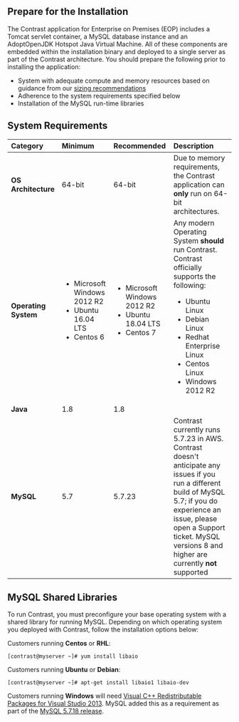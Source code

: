 <!--
  title: "System Requirements",
  description: "Minimum system requirements for running the EOP TeamServer",
  tags: "setup EOP requirements installation sizing libraries libaio"
-->

## Prepare for the Installation
The Contrast application for Enterprise on Premises (EOP) includes a Tomcat servlet container, a MySQL database instance and an AdoptOpenJDK Hotspot Java Virtual Machine. All of these components are embedded within the installation binary and deployed to a single server as part of the Contrast architecture. You should prepare the following prior to installing the application:

* System with adequate compute and memory resources based on guidance from our [sizing recommendations](installation-setup.html#size)
* Adherence to the system requirements specified below
* Installation of the MySQL run-time libraries

## System Requirements

| Category            | Minimum   | Recommended | Description |
| :------------------ | :-------- | :---------- | :---------- |
| **OS Architecture** | 64-bit | 64-bit | Due to memory requirements, the Contrast application can **only** run on 64-bit architectures. |
| **Operating System** | <ul><li>Microsoft Windows 2012 R2</li> <li>Ubuntu 16.04 LTS</li><li>Centos 6</li></ul> | <ul><li>Microsoft Windows 2012 R2  </li><li>  Ubuntu 18.04 LTS </li><li> Centos 7</li></ul>| Any modern Operating System **should** run Contrast. Contrast officially supports the following: <ul><li>Ubuntu Linux </li><li> Debian Linux </li><li> Redhat Enterprise Linux </li><li> Centos Linux </li><li> Windows 2012 R2 </li> |
| **Java** | 1.8 | 1.8 | |
| **MySQL** | 5.7 | 5.7.23 | Contrast currently runs 5.7.23 in AWS. Contrast doesn't anticipate any issues if you run a different build of MySQL 5.7; if you do experience an issue, please open a Support ticket.  MySQL versions 8 and higher are currently **not** supported |

## MySQL Shared Libraries
To run Contrast, you must preconfigure your base operating system with a shared library for running MySQL. Depending on which operating system you deployed with Contrast, follow the installation options below:

Customers running **Centos** or **RHL**:

````
[contrast@myserver ~]# yum install libaio
````

Customers running **Ubuntu** or **Debian**:

````
[contrast@myserver ~]# apt-get install libaio1 libaio-dev
````

Customers running **Windows** will need [Visual C++ Redistributable Packages for Visual Studio 2013](https://www.microsoft.com/en-us/download/details.aspx?id=40784). MySQL added this as a requirement as part of the [MySQL 5.7.18 release](https://dev.mysql.com/doc/relnotes/mysql/5.7/en/news-5-7-18.html#mysqld-5-7-18-packaging).
